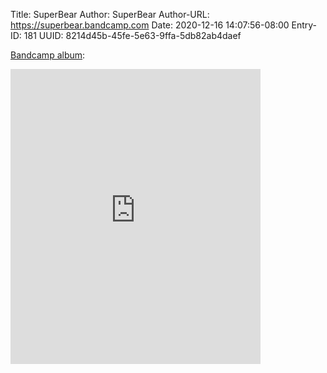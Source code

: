 Title: SuperBear
Author: SuperBear
Author-URL: https://superbear.bandcamp.com
Date: 2020-12-16 14:07:56-08:00
Entry-ID: 181
UUID: 8214d45b-45fe-5e63-9ffa-5db82ab4daef

[Bandcamp album](https://superbear.bandcamp.com/album/novembeat):

<iframe style="border: 0; width: 400px; height: 472px;" src="https://bandcamp.com/EmbeddedPlayer/album=210780262/size=large/bgcol=ffffff/linkcol=0687f5/artwork=small/transparent=true/" seamless><a href="https://superbear.bandcamp.com/album/novembeat">Novembeat by SuperBear</a></iframe>